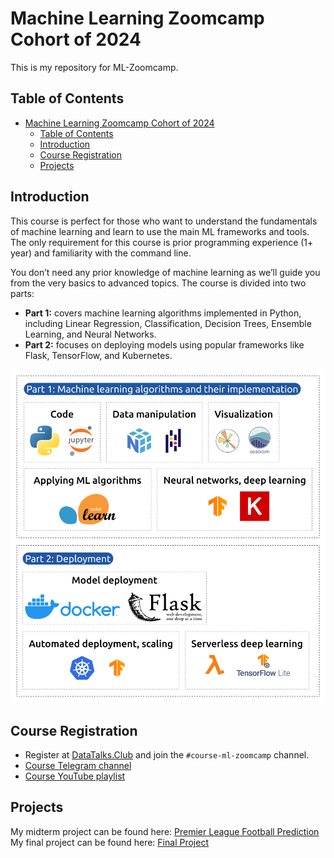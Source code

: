 # Machine Learning Zoomcamp Cohort of 2024

This is my repository for ML-Zoomcamp.

## Table of Contents

- [Machine Learning Zoomcamp Cohort of 2024](#machine-learning-zoomcamp-cohort-of-2024)
  - [Table of Contents](#table-of-contents)
  - [Introduction](#introduction)
  - [Course Registration](#course-registration)
  - [Projects](#projects)

## Introduction

This course is perfect for those who want to understand the fundamentals of machine learning and learn to use the main ML frameworks and tools. The only requirement for this course is prior programming experience (1+ year) and familiarity with the command line.

You don’t need any prior knowledge of machine learning as we’ll guide you from the very basics to advanced topics. The course is divided into two parts:

- **Part 1:** covers machine learning algorithms implemented in Python, including Linear Regression, Classification, Decision Trees, Ensemble Learning, and Neural Networks.
- **Part 2:** focuses on deploying models using popular frameworks like Flask, TensorFlow, and Kubernetes.

![image](images/mlzoomcamp.png)

## Course Registration

- Register at [DataTalks.Club](https://DataTalks.Club) and join the `#course-ml-zoomcamp` channel.
- [Course Telegram channel](https://t.me/mlzoomcamp)
- [Course YouTube playlist](https://www.youtube.com/playlist?list=PL3MmuxUbc_hIhxl5Ji8t4O6lPAOpHaCLR)

## Projects

My midterm project can be found here: [Premier League Football Prediction](https://github.com/RuiFSP/mlzoomcamp2024-midterm-project)  
My final project can be found here: [Final Project](https://github.com/RuiFSP/mlzoomcamp2024-final-project)
